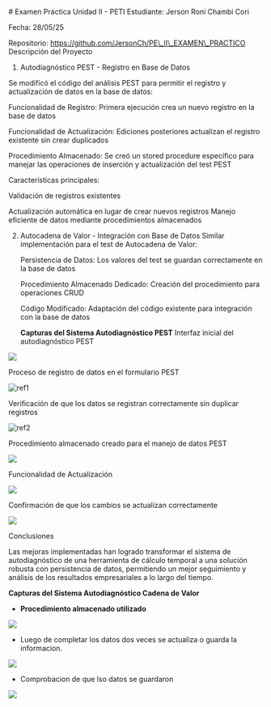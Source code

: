 \# Examen Práctica Unidad II - PETI Estudiante: Jerson Roni Chambi Cori 

Fecha: 28/05/25 

Repositorio: https://github.com/JersonCh/PE\_II\_EXAMEN\_PRACTICO Descripción del Proyecto 

1. Autodiagnóstico PEST - Registro en Base de Datos 

Se modificó el código del análisis PEST para permitir el registro y actualización de datos en la base de datos: 

Funcionalidad de Registro: Primera ejecución crea un nuevo registro en la base de datos 

Funcionalidad de Actualización: Ediciones posteriores actualizan el registro existente sin crear duplicados 

Procedimiento Almacenado: Se creó un stored procedure específico para manejar las operaciones de inserción y actualización del test PEST 

Características principales: 

Validación de registros existentes 

Actualización automática en lugar de crear nuevos registros Manejo eficiente de datos mediante procedimientos almacenados 

2. Autocadena de Valor - Integración con Base de Datos Similar implementación para el test de Autocadena de Valor: 

   Persistencia de Datos: Los valores del test se guardan correctamente en la base de datos 

   Procedimiento Almacenado Dedicado: Creación del procedimiento para operaciones CRUD 

   Código Modificado: Adaptación del código existente para integración con la base de datos 

   **Capturas del Sistema Autodiagnóstico PEST** Interfaz inicial del autodiagnóstico PEST 

![](Aspose.Words.062e3bda-e4e2-49b0-ba31-15cfc10003f3.001.jpeg)

Proceso de registro de datos en el formulario PEST 

![ref1]

Verificación de que los datos se registran correctamente sin duplicar registros 

![ref2]

Procedimiento almacenado creado para el manejo de datos PEST 

![](Aspose.Words.062e3bda-e4e2-49b0-ba31-15cfc10003f3.004.jpeg)

Funcionalidad de Actualización 

![](Aspose.Words.062e3bda-e4e2-49b0-ba31-15cfc10003f3.005.jpeg)

Confirmación de que los cambios se actualizan correctamente 

![](Aspose.Words.062e3bda-e4e2-49b0-ba31-15cfc10003f3.006.jpeg)

Conclusiones 

Las mejoras implementadas han logrado transformar el sistema de autodiagnóstico de una herramienta de cálculo temporal a una solución robusta con persistencia de datos, permitiendo un mejor seguimiento y análisis de los resultados empresariales a lo largo del tiempo. 

**Capturas del Sistema Autodiagnóstico Cadena de Valor** 

- **Procedimiento almacenado utilizado** 

![](Aspose.Words.062e3bda-e4e2-49b0-ba31-15cfc10003f3.007.jpeg)

- Luego de completar los datos dos veces se actualiza o guarda la informacion. 

![](Aspose.Words.062e3bda-e4e2-49b0-ba31-15cfc10003f3.008.jpeg)

- Comprobacion de que lso datos se guardaron 

![](Aspose.Words.062e3bda-e4e2-49b0-ba31-15cfc10003f3.009.jpeg)

[ref1]: Aspose.Words.062e3bda-e4e2-49b0-ba31-15cfc10003f3.002.jpeg
[ref2]: Aspose.Words.062e3bda-e4e2-49b0-ba31-15cfc10003f3.003.jpeg
